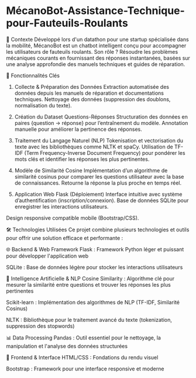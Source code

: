 # MécanoBot-Assistance-Technique-pour-Fauteuils-Roulants
📌 Contexte
Développé lors d'un datathon pour une startup spécialisée dans la mobilité, MécanoBot est un chatbot intelligent conçu pour accompagner les utilisateurs de fauteuils roulants. Son rôle ? Résoudre les problèmes mécaniques courants en fournissant des réponses instantanées, basées sur une analyse approfondie des manuels techniques et guides de réparation.

🚀 Fonctionnalités Clés

1. Collecte & Préparation des Données
Extraction automatisée des données depuis les manuels de réparation et documentations techniques.
Nettoyage des données (suppression des doublons, normalisation du texte).

2. Création du Dataset Questions-Réponses
Structuration des données en paires {question → réponse} pour l’entraînement du modèle.
Annotation manuelle pour améliorer la pertinence des réponses.

3. Traitement du Langage Naturel (NLP)
Tokenisation et vectorisation du texte avec les bibliothèques comme NLTK et spaCy.
Utilisation de TF-IDF (Term Frequency-Inverse Document Frequency) pour pondérer les mots clés et identifier les réponses les plus pertinentes.

4. Modèle de Similarité Cosine
Implémentation d’un algorithme de similarité cosinus pour comparer les questions utilisateur avec la base de connaissances.
Retourne la réponse la plus proche en temps réel.

5. Application Web Flask (Déploiement)
Interface intuitive avec système d’authentification (inscription/connexion).
Base de données SQLite pour enregistrer les interactions utilisateurs.

Design responsive compatible mobile (Bootstrap/CSS).

🛠️ Technologies Utilisées
Ce projet combine plusieurs technologies et outils pour offrir une solution efficace et performante :

🌐 Backend & Web Framework
Flask : Framework Python léger et puissant pour développer l'application web

SQLite : Base de données légère pour stocker les interactions utilisateurs

🤖 Intelligence Artificielle & NLP
Cosine Similarity : Algorithme clé pour mesurer la similarité entre questions et trouver les réponses les plus pertinentes

Scikit-learn : Implémentation des algorithmes de NLP (TF-IDF, Similarité Cosinus)

NLTK : Bibliothèque pour le traitement avancé du texte (tokenization, suppression des stopwords)

📊 Data Processing
Pandas : Outil essentiel pour le nettoyage, la manipulation et l'analyse des données structurées

💄 Frontend & Interface
HTML/CSS : Fondations du rendu visuel

Bootstrap : Framework pour une interface responsive et moderne


